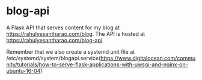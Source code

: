# blog-api

A Flask API that serves content for my blog at https://rahulyesantharao.com/blog. The API is hosted at https://rahulyesantharao.com/blog-api.

Remember that we also create a systemd unit file at /etc/systemd/system/blogapi.service(https://www.digitalocean.com/community/tutorials/how-to-serve-flask-applications-with-uwsgi-and-nginx-on-ubuntu-16-04)
